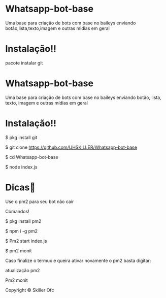 # Whatsapp-bot-base
Uma base para criação de bots com base no baileys enviando botão,lista,texto,imagem e outras midias em geral

# Instalação‼️

pacote instalar git
# Whatsapp-bot-base

Uma base para criação de bots com base no baileys enviando botão, lista, texto, imagem e outras mídias em geral

# Instalação‼ ️

$ pkg install git

$ git clone https://github.com/UHSKILLER/Whatsapp-bot-base

$ cd Whatsapp-bot-base

$ node index.js

# Dicas📍

Use o pm2 para seu bot não cair

Comandos!

$ pkg install pm2

$ npm i -g pm2

$ Pm2 start index.js

$ pm2 monit

Caso finalize o termux e queira ativar novamente o pm2 basta digitar:

atualização pm2

Pm2 monit

Copyright © Skiller Ofc
